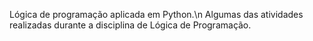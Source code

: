 Lógica de programação aplicada em Python.\n
Algumas das atividades realizadas durante a disciplina de Lógica de Programação. 
